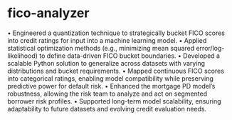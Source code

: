 # fico-analyzer
•	Engineered a quantization technique to strategically bucket FICO scores into credit ratings for input into a machine learning model.
•	Applied statistical optimization methods (e.g., minimizing mean squared error/log-likelihood) to define data-driven FICO bucket boundaries.
•	Developed a scalable Python solution to generalize across datasets with varying distributions and bucket requirements.
•	Mapped continuous FICO scores into categorical ratings, enabling model compatibility while preserving predictive power for default risk.
•	Enhanced the mortgage PD model’s robustness, allowing the risk team to analyze and act on segmented borrower risk profiles.
•	Supported long-term model scalability, ensuring adaptability to future datasets and evolving credit evaluation needs.
